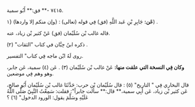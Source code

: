 ٧٤١٥ -** فق:** أَبُو سمية.

**عَن:** جَابِرِ بْنِ عَبد اللَّهِ (فق) فِي قوله (تعالى) : {وإن منكم إلا واردها) {١) .

قاله غالب بْن سُلَيْمان (فق) عَنْ كثير بْن زياد، عنه.

ذكره ابنُ حِبَّان في كتاب "الثقات" (٢) .

روى لَهُ ابْن ماجه فِي كتاب" التفسير.

**وكان فِي النسخة التي علقت منها:** عَنْ غالب بْن سُلَيْمان (٣) . عَن (٤) سمية، عَن جابر، وهو وهم فِي موضعين.

قال البخاري فِي " التاريخ" (٥) : قال سُلَيْمان بْن حرب: حَدَّثَنَا غالب بْن سُلَيْمان أَبُو صالح، عَن كثير بْن زياد، عَن أَبِي سمية،** قال:** سألت جابراً": فقلت: سَمِعْتُ النَّبِيّ صَلَّى اللَّهُ عَلَيْهِ وسَلَّمَ يقول: الورود الدخول" (٦) ؟